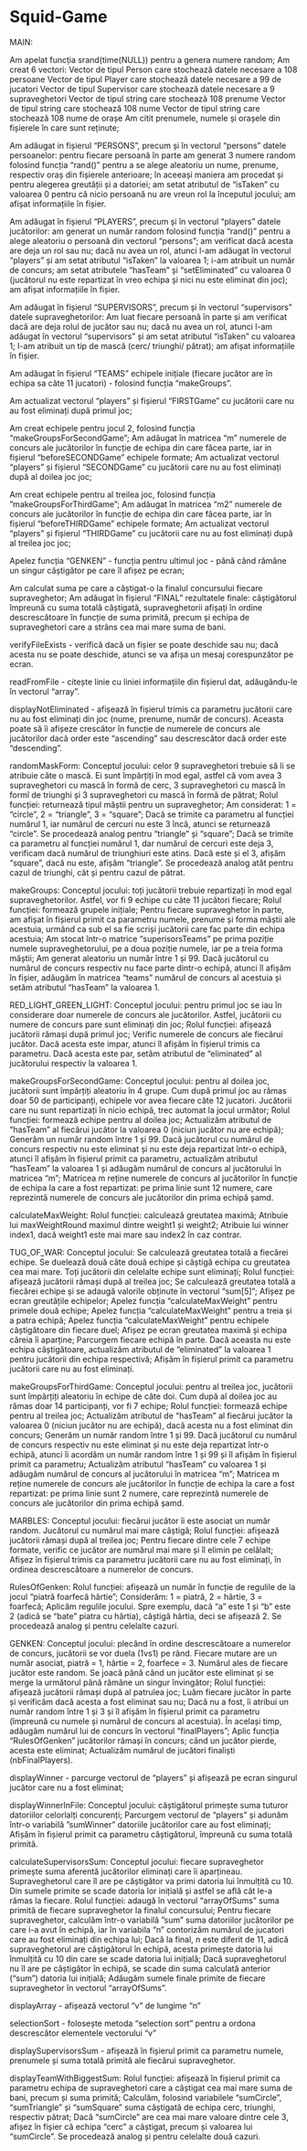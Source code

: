 # Squid-Game

MAIN:

Am apelat funcția srand(time(NULL)) pentru a genera numere random;
Am creat 6 vectori:
Vector de tipul Person care stochează datele necesare a 108 persoane
Vector de tipul Player care stochează datele necesare a 99 de jucatori 
Vector de tipul Supervisor care stochează datele necesare a 9 supraveghetori
Vector de tipul string care stochează 108 prenume
Vector de tipul string care stochează 108 nume
Vector de tipul string care stochează 108 nume de orașe 
Am citit prenumele, numele și orașele din fișierele în care sunt reținute;

Am adăugat in fișierul “PERSONS”, precum și în vectorul “persons” datele persoanelor:
  pentru fiecare persoană în parte am generat 3 numere random folosind funcția “rand()” pentru a se alege aleatoriu un nume, prenume, respectiv oraș din fișierele anterioare;
  în aceeași maniera am procedat și pentru alegerea greutății și a datoriei;
  am setat atributul de “isTaken” cu valoarea 0 pentru că nicio persoană nu are vreun rol la începutul jocului;
  am afișat informațiile în fișier.

Am adăugat în fișierul “PLAYERS”, precum și în vectorul “players” datele jucătorilor:
  am generat un număr random folosind funcția “rand()” pentru a alege aleatoriu o persoană din vectorul “persons”;
  am verificat dacă acesta are deja un rol sau nu;
  dacă nu avea un rol, atunci l-am adăugat în vectorul “players” și am setat atributul “isTaken” la valoarea 1;
  i-am atribuit un număr de concurs;
   am setat atributele “hasTeam” și “setEliminated” cu valoarea 0 (jucătorul nu este repartizat în vreo echipa și nici nu este eliminat din joc);
  am afișat informațiile în fișier.

Am adăugat în fișierul “SUPERVISORS”, precum și în vectorul “supervisors” datele supraveghetorilor:
  Am luat fiecare persoană în parte și am verificat dacă are deja rolul de jucător sau nu;
  dacă nu avea un rol, atunci l-am adăugat în vectorul “supervisors” și am setat atributul “isTaken” cu valoarea 1;
  I-am atribuit un tip de mască (cerc/ triunghi/ pătrat);
  am afișat informațiile în fișier.

Am adăugat în fișierul “TEAMS” echipele inițiale (fiecare jucător are în echipa sa câte 11 jucatori) - folosind funcția “makeGroups”.

Am actualizat vectorul “players” și fișierul “FIRSTGame” cu jucătorii care nu au fost eliminați după primul joc;

Am creat echipele pentru jocul 2, folosind funcția “makeGroupsForSecondGame”;
Am adăugat în matricea “m” numerele de concurs ale jucătorilor în funcție de echipa  din care făcea parte, iar in fișierul “beforeSECONDGame” echipele formate;
Am actualizat vectorul “players” și fișierul “SECONDGame” cu jucătorii care nu au fost eliminați după al doilea joc joc;

Am creat echipele pentru al treilea joc, folosind funcția ”makeGroupsForThirdGame”;
Am adăugat în matricea “m2” numerele de concurs ale jucătorilor în funcție de echipa  din care făcea parte, iar în fișierul “beforeTHIRDGame” echipele formate;
Am actualizat vectorul “players” și fișierul “THIRDGame” cu jucătorii care nu au fost eliminați după al treilea joc joc;

Apelez funcția “GENKEN” - funcția pentru ultimul joc - până când rămâne un singur câștigător pe care îl afișez pe ecran;

Am calculat suma pe care a câștigat-o la finalul concursului fiecare supraveghetor;
Am adăugat în fișierul “FINAL” rezultatele finale: câștigătorul împreună cu suma totală câștigată, supraveghetorii afișați în ordine descrescătoare în funcție de suma primită, precum și echipa de supraveghetori care a strâns cea mai mare suma de bani.

verifyFileExists - verifică dacă un fișier se poate deschide sau nu; dacă acesta nu se poate deschide, atunci se va afișa un mesaj corespunzător pe ecran.

readFromFile - citește linie cu liniei informațiile din fișierul dat, adăugându-le în vectorul “array”.

displayNotEliminated - afișează în fișierul trimis ca parametru jucătorii care nu au fost eliminați din joc (nume, prenume, număr de concurs). Aceasta poate să îi afișeze crescător în funcție de numerele de concurs ale jucătorilor dacă order este “ascending” sau descrescător dacă order este “descending”.

randomMaskForm:
Conceptul jocului: celor 9 supraveghetori trebuie să li se atribuie câte o mască. Ei sunt împărțiți în mod egal, astfel că vom avea 3 supraveghetori cu mască în formă de cerc, 3 supraveghetori cu mască în formî de triunghi și 3 supraveghetori cu mască în formă de pătrat;
Rolul funcției: returnează tipul măștii pentru un supraveghetor;
Am considerat: 1 = “circle”, 2 = “triangle”, 3 = “square”;
Dacă se trimite ca parametru al funcției numărul 1, iar numărul de cercuri nu este 3 încă, atunci se returnează “circle”. Se procedează analog pentru “triangle” și “square”;
Dacă se trimite ca parametru al funcției numărul 1, dar numărul de cercuri este deja 3, verificam dacă numărul de triunghiuri este atins. Dacă este și el 3, afișăm “square”, dacă nu este, afișăm “triangle”. Se procedează analog atât pentru cazul de triunghi, cât și pentru cazul de pătrat.

makeGroups:
Conceptul jocului: toți jucătorii trebuie repartizați în mod egal supraveghetorilor. Astfel, vor fi 9 echipe cu câte 11 jucători fiecare;
Rolul funcției: formează grupele inițiale;
Pentru fiecare supraveghetor în parte, am afișat în fișierul primit ca parametru numele, prenume și forma măștii ale acestuia, urmând ca sub el sa fie scriși jucătorii care fac parte din echipa acestuia;
Am stocat într-o matrice “superisorsTeams” pe prima poziție numele supraveghetorului,  pe a doua poziție numele, iar pe a treia forma măștii;
Am generat aleatoriu un număr între 1 și 99. Dacă jucătorul cu numărul de concurs respectiv nu face parte dintr-o echipă, atunci îl afișăm în fișier, adăugăm în matricea “teams” numărul de concurs al acestuia și setăm atributul “hasTeam” la valoarea 1.

RED_LIGHT_GREEN_LIGHT:
Conceptul jocului: pentru primul joc se iau în considerare doar numerele de concurs ale jucătorilor. Astfel, jucătorii cu numere de concurs pare sunt eliminați din joc;
Rolul funcției: afișează jucătorii rămași după primul joc;
Verific numerele de concurs ale fiecărui jucător. Dacă acesta este impar, atunci îl afișăm în fișierul trimis ca parametru. Dacă acesta este par, setăm atributul de “eliminated” al jucătorului respectiv la valoarea 1.

makeGroupsForSecondGame:
Conceptul jocului: pentru al doilea joc, jucătorii sunt împărțiți aleatoriu în 4 grupe. Cum după primul joc au rămas doar 50 de participanți, echipele vor avea fiecare câte 12 jucatori. Jucătorii care nu sunt repartizați în nicio echipă, trec automat la jocul următor;
Rolul funcției: formează echipe pentru al doilea joc;
Actualizăm atributul de “hasTeam” al fiecărui jucător la valoarea 0 (niciun jucător nu are echipă);
Generăm un număr random între 1 și 99. Dacă jucătorul cu numărul de concurs respectiv nu este eliminat și nu este deja repartizat într-o echipă, atunci îl afișăm în fișierul primit ca parametru, actualizăm atributul “hasTeam” la valoarea 1 și adăugăm numărul de concurs al jucătorului în matricea “m”;
Matricea m reține numerele de concurs al jucătorilor în funcție de echipa la care a fost repartizat: pe prima linie sunt 12 numere, care reprezintă numerele de concurs ale jucătorilor din prima echipă șamd.

calculateMaxWeight:
Rolul funcției: calculează greutatea maximă;
Atribuie lui maxWeightRound maximul dintre weight1 și weight2;
Atribuie lui winner index1, dacă weight1 este mai mare sau index2 în caz contrar.

TUG_OF_WAR:
Conceptul jocului: Se calculează greutatea totală a fiecărei echipe. Se duelează două câte două echipe și câștigă echipa cu greutatea cea mai mare. Toți jucătorii din celelalte echipe sunt eliminați;
Rolul funcției: afișează jucătorii rămași după al treilea joc;
Se calculează greutatea totală a fiecărei echipe și se adaugă valorile obținute în vectorul “sum[5]”;
Afișez pe ecran greutățile echipelor;
Apelez funcția “calculateMaxWeight” pentru primele două echipe;
Apelez funcția “calculateMaxWeight” pentru a treia și a patra echipă;
Apelez funcția “calculateMaxWeight” pentru echipele câștigătoare din fiecare duel;
Afișez pe ecran greutatea maximă și echipa căreia îi aparține;
Parcurgem fiecare echipă în parte. Dacă aceasta nu este echipa câștigătoare, actualizăm atributul de “eliminated” la valoarea 1 pentru jucătorii din echipa respectivă;
Afișăm în fișierul primit ca parametru jucătorii care nu au fost eliminați.

makeGroupsForThirdGame:
Conceptul jocului: pentru al treilea joc, jucătorii sunt împărțiți aleatoriu în echipe de câte doi. Cum după al doilea joc au rămas doar 14 participanți, vor fi 7 echipe;
Rolul funcției: formează echipe pentru al treilea joc;
Actualizăm atributul de “hasTeam” al fiecărui jucător la valoarea 0 (niciun jucător nu are echipă), dacă acesta nu a fost eliminat din concurs;
Generăm un număr random între 1 și 99. Dacă jucătorul cu numărul de concurs respectiv nu este eliminat și nu este deja repartizat într-o echipă, atunci îi acordăm un număr random între 1 și 99 și îl afișăm în fișierul primit ca parametru;
Actualizăm atributul “hasTeam” cu valoarea 1 și adăugăm numărul de concurs al jucătorului în matricea “m”;
Matricea m reține numerele de concurs ale jucătorilor în funcție de echipa la care a fost repartizat: pe prima linie sunt 2 numere, care reprezintă numerele de concurs ale jucătorilor din prima echipă șamd.

MARBLES:
Conceptul jocului: fiecărui jucător îi este asociat un număr random. Jucătorul cu numărul mai mare câștigă;
Rolul funcției: afișează jucătorii rămași după al treilea joc;
Pentru fiecare dintre cele 7 echipe formate, verific ce jucător are numărul mai mare și îl elimin pe celălalt;
Afișez în fișierul trimis ca parametru jucătorii care nu au fost eliminați, în ordinea descrescătoare a numerelor de concurs.

RulesOfGenken:
Rolul funcției: afișează un număr în funcție de regulile de la jocul “piatră foarfecă hârtie”;
Considerăm: 1 = piatră, 2 = hârtie, 3 = foarfecă;
Aplicăm regulile jocului. Spre exemplu, dacă “a” este 1 și “b” este 2 (adică se “bate” piatra cu hârtia), câștigă hârtia, deci se afișează 2. Se procedează analog și pentru celelalte cazuri.

GENKEN:
Conceptul jocului: plecând în ordine descrescătoare a numerelor de concurs, jucătorii se vor duela (1vs1) pe rând. Fiecare mutare are un număr asociat, piatră = 1, hârtie = 2, foarfece = 3. Numărul ales de fiecare jucător este random. Se joacă până când un jucător este eliminat și se merge la următorul până rămâne un singur învingător;
Rolul funcției: afișează jucătorii rămași după al patrulea joc;
Luăm fiecare jucător în parte și verificăm dacă acesta a fost eliminat sau nu;
Dacă nu a fost, îi atribui un număr random între 1 și 3 și îl afișăm în fișierul primit ca parametru (împreună cu numele și numărul de concurs al acestuia). În același timp, adăugăm numărul lui de concurs în vectorul “finalPlayers”;
Aplic funcția “RulesOfGenken” jucătorilor rămași în concurs; când un jucător pierde, acesta este eliminat;
Actualizăm numărul de jucători finaliști (nbFinalPlayers).

displayWinner - parcurge vectorul de “players” și afișează pe ecran singurul jucător care nu a fost eliminat;

displayWinnerInFile:
Conceptul jocului: câștigătorul primește suma tuturor datoriilor celorlalți concurenți;
Parcurgem vectorul de “players” și adunăm într-o variabilă ”sumWinner” datoriile jucătorilor care au fost eliminați;
Afișăm în fișierul primit ca parametru câștigătorul, împreună cu suma totală primită.

calculateSupervisorsSum:
Conceptul jocului: fiecare supraveghetor primește suma aferentă jucătorilor eliminați care îi aparțineau. Supraveghetorul care îl are pe câștigător va primi datoria lui înmulțită cu 10. Din sumele primite se scade datoria lor inițială și astfel se află cât le-a rămas la fiecare.
Rolul funcției: adaugă în vectorul “arrayOfSums” suma primită de fiecare supraveghetor la finalul concursului;
Pentru fiecare supraveghetor, calculăm într-o variabilă ”sum” suma datoriilor jucătorilor pe care i-a avut în echipă, iar în variabila “n” contorizăm numărul de jucatori care au fost eliminați din echipa lui;
Dacă la final, n este diferit de 11, adică supraveghetorul are câștigătorul în echipă, acesta primește datoria lui înmulțită cu 10 din care se scade datoria lui inițială;
Dacă supraveghetorul nu îl are pe câștigător în echipă, se scade din suma calculată anterior (“sum”) datoria lui inițială;
Adăugăm sumele finale primite de fiecare supraveghetor în vectorul “arrayOfSums”.

displayArray - afișează vectorul “v” de lungime “n”

selectionSort - folosește metoda “selection sort” pentru a ordona descrescător elementele vectorului “v”

displaySupervisorsSum - afișează în fișierul primit ca parametru numele, prenumele și suma totală primită ale fiecărui supraveghetor.

displayTeamWithBiggestSum:
Rolul funcției: afișează în fișierul primit ca parametru echipa de supraveghetori care a câștigat cea mai mare suma de bani, precum și suma primită;
Calculăm, folosind variabilele “sumCircle”, “sumTriangle” și “sumSquare” suma câștigată de echipa cerc, triunghi, respectiv pătrat;
Dacă “sumCircle” are cea mai mare valoare dintre cele 3, afișez în fișier că echipa “cerc” a câștigat, precum și valoarea lui “sumCircle”. Se procedează analog și pentru celelalte două cazuri.
